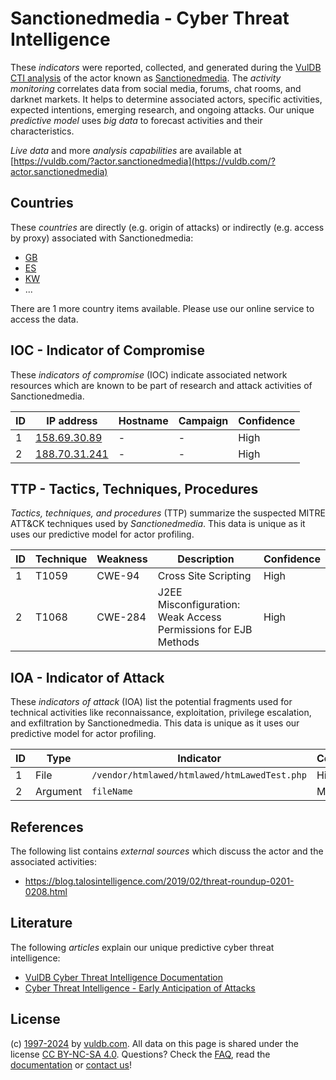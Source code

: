 # Sanctionedmedia - Cyber Threat Intelligence

These _indicators_ were reported, collected, and generated during the [VulDB CTI analysis](https://vuldb.com/?kb.cti) of the actor known as [Sanctionedmedia](https://vuldb.com/?actor.sanctionedmedia). The _activity monitoring_ correlates data from social media, forums, chat rooms, and darknet markets. It helps to determine associated actors, specific activities, expected intentions, emerging research, and ongoing attacks. Our unique _predictive model_ uses _big data_ to forecast activities and their characteristics.

_Live data_ and more _analysis capabilities_ are available at [https://vuldb.com/?actor.sanctionedmedia](https://vuldb.com/?actor.sanctionedmedia)

## Countries

These _countries_ are directly (e.g. origin of attacks) or indirectly (e.g. access by proxy) associated with Sanctionedmedia:

* [GB](https://vuldb.com/?country.gb)
* [ES](https://vuldb.com/?country.es)
* [KW](https://vuldb.com/?country.kw)
* ...

There are 1 more country items available. Please use our online service to access the data.

## IOC - Indicator of Compromise

These _indicators of compromise_ (IOC) indicate associated network resources which are known to be part of research and attack activities of Sanctionedmedia.

ID | IP address | Hostname | Campaign | Confidence
-- | ---------- | -------- | -------- | ----------
1 | [158.69.30.89](https://vuldb.com/?ip.158.69.30.89) | - | - | High
2 | [188.70.31.241](https://vuldb.com/?ip.188.70.31.241) | - | - | High

## TTP - Tactics, Techniques, Procedures

_Tactics, techniques, and procedures_ (TTP) summarize the suspected MITRE ATT&CK techniques used by _Sanctionedmedia_. This data is unique as it uses our predictive model for actor profiling.

ID | Technique | Weakness | Description | Confidence
-- | --------- | -------- | ----------- | ----------
1 | T1059 | CWE-94 | Cross Site Scripting | High
2 | T1068 | CWE-284 | J2EE Misconfiguration: Weak Access Permissions for EJB Methods | High

## IOA - Indicator of Attack

These _indicators of attack_ (IOA) list the potential fragments used for technical activities like reconnaissance, exploitation, privilege escalation, and exfiltration by Sanctionedmedia. This data is unique as it uses our predictive model for actor profiling.

ID | Type | Indicator | Confidence
-- | ---- | --------- | ----------
1 | File | `/vendor/htmlawed/htmlawed/htmLawedTest.php` | High
2 | Argument | `fileName` | Medium

## References

The following list contains _external sources_ which discuss the actor and the associated activities:

* https://blog.talosintelligence.com/2019/02/threat-roundup-0201-0208.html

## Literature

The following _articles_ explain our unique predictive cyber threat intelligence:

* [VulDB Cyber Threat Intelligence Documentation](https://vuldb.com/?kb.cti)
* [Cyber Threat Intelligence - Early Anticipation of Attacks](https://www.scip.ch/en/?labs.20201022)

## License

(c) [1997-2024](https://vuldb.com/?kb.changelog) by [vuldb.com](https://vuldb.com/?kb.about). All data on this page is shared under the license [CC BY-NC-SA 4.0](https://creativecommons.org/licenses/by-nc-sa/4.0/). Questions? Check the [FAQ](https://vuldb.com/?kb.faq), read the [documentation](https://vuldb.com/?kb) or [contact us](https://vuldb.com/?contact)!
